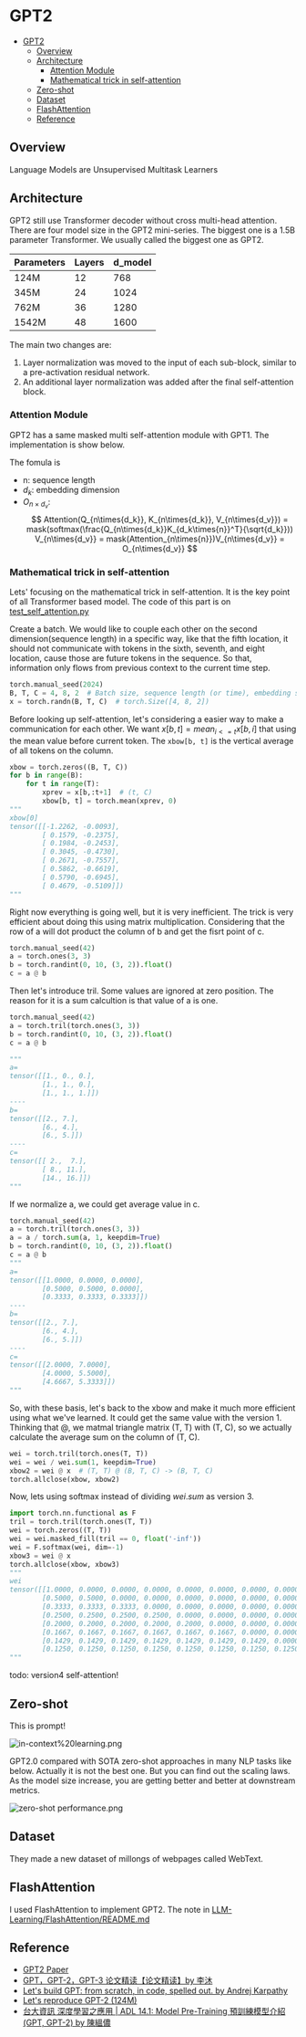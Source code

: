 # GPT2

- [GPT2](#gpt2)
  - [Overview](#overview)
  - [Architecture](#architecture)
    - [Attention Module](#attention-module)
    - [Mathematical trick in self-attention](#mathematical-trick-in-self-attention)
  - [Zero-shot](#zero-shot)
  - [Dataset](#dataset)
  - [FlashAttention](#flashattention)
  - [Reference](#reference)


## Overview

Language Models are Unsupervised Multitask Learners

## Architecture

GPT2 still use Transformer decoder without cross multi-head attention. There are four model size in the GPT2 mini-series. The biggest one is a 1.5B parameter Transformer. We usually called the biggest one as GPT2.

| Parameters | Layers | d_model |
| ---------- | ------ | ------- |
| 124M       | 12     | 768     |
| 345M       | 24     | 1024    |
| 762M       | 36     | 1280    |
| 1542M      | 48     | 1600    |

The main two changes are:

1. Layer normalization was moved to the input of each sub-block, similar to a pre-activation residual network.
2. An additional layer normalization was added after the final self-attention block.

### Attention Module

GPT2 has a same masked multi self-attention module with GPT1. The implementation is show below.

The fomula is

- n: sequence length
- $d_k$: embedding dimension
- $O_{n\times{d_v}}$: 
$$
Attention(Q_{n\times{d_k}}, K_{n\times{d_k}}, V_{n\times{d_v}}) = mask(softmax(\frac{Q_{n\times{d_k}}K_{d_k\times{n}}^T}{\sqrt{d_k}})) V_{n\times{d_v}} = mask(Attention_{n\times{n}})V_{n\times{d_v}} = O_{n\times{d_v}}
$$

### Mathematical trick in self-attention

Lets' focusing on the mathematical trick in self-attention. It is the key point of all Transformer based model. The code of this part is on [test_self_attention.py](./test_self_attention.py)

Create a batch. We would like to couple each other on the second dimension(sequence length) in a specific way, like that the fifth location, it should not communicate with tokens in the sixth, seventh, and eight location, cause those are future tokens in the sequence. So that, information only flows from previous context to the current time step.

```python
torch.manual_seed(2024)
B, T, C = 4, 8, 2  # Batch size, sequence length (or time), embedding size (or channels)
x = torch.randn(B, T, C)  # torch.Size([4, 8, 2])
```

Before looking up self-attention, let's considering a easier way to make a communication for each other. We want $x[b, t] = mean_{i<=t} x[b, i]$ that using the mean value before current token. The `xbow[b, t]` is the vertical average of all tokens on the column.

```python
xbow = torch.zeros((B, T, C))
for b in range(B):
    for t in range(T):
        xprev = x[b,:t+1]  # (t, C)
        xbow[b, t] = torch.mean(xprev, 0)
"""
xbow[0]
tensor([[-1.2262, -0.0093],
        [ 0.1579, -0.2375],
        [ 0.1984, -0.2453],
        [ 0.3045, -0.4730],
        [ 0.2671, -0.7557],
        [ 0.5862, -0.6619],
        [ 0.5790, -0.6945],
        [ 0.4679, -0.5109]])
"""
```

Right now everything is going well, but it is very inefficient. The trick is very efficient about doing this using matrix multiplication. Considering that the row of a will dot product the column of b and get the fisrt point of c.

```python
torch.manual_seed(42)
a = torch.ones(3, 3)
b = torch.randint(0, 10, (3, 2)).float()
c = a @ b
```

Then let's introduce tril. Some values are ignored at zero position. The reason for it is a sum calcultion is that value of a is one.

```python
torch.manual_seed(42)
a = torch.tril(torch.ones(3, 3))
b = torch.randint(0, 10, (3, 2)).float()
c = a @ b

"""
a=
tensor([[1., 0., 0.],
        [1., 1., 0.],
        [1., 1., 1.]])
----
b=
tensor([[2., 7.],
        [6., 4.],
        [6., 5.]])
----
c=
tensor([[ 2.,  7.],
        [ 8., 11.],
        [14., 16.]])
"""
```

If we normalize a, we could get average value in c.

```python
torch.manual_seed(42)
a = torch.tril(torch.ones(3, 3))
a = a / torch.sum(a, 1, keepdim=True)
b = torch.randint(0, 10, (3, 2)).float()
c = a @ b
"""
a=
tensor([[1.0000, 0.0000, 0.0000],
        [0.5000, 0.5000, 0.0000],
        [0.3333, 0.3333, 0.3333]])
----
b=
tensor([[2., 7.],
        [6., 4.],
        [6., 5.]])
----
c=
tensor([[2.0000, 7.0000],
        [4.0000, 5.5000],
        [4.6667, 5.3333]])
"""
```

So, with these basis, let's back to the xbow and make it much more efficient using what we've learned. It could get the same value with the version 1. Thinking that @, we matmal triangle matrix (T, T) with (T, C), so we actually calculate the average sum on the column of (T, C).

```python
wei = torch.tril(torch.ones(T, T))
wei = wei / wei.sum(1, keepdim=True)
xbow2 = wei @ x  # (T, T) @ (B, T, C) -> (B, T, C)
torch.allclose(xbow, xbow2)
```

Now, lets using softmax instead of dividing $wei.sum$ as version 3.

```python
import torch.nn.functional as F
tril = torch.tril(torch.ones(T, T))
wei = torch.zeros((T, T))
wei = wei.masked_fill(tril == 0, float('-inf')) 
wei = F.softmax(wei, dim=-1)
xbow3 = wei @ x
torch.allclose(xbow, xbow3)
"""
wei
tensor([[1.0000, 0.0000, 0.0000, 0.0000, 0.0000, 0.0000, 0.0000, 0.0000],
        [0.5000, 0.5000, 0.0000, 0.0000, 0.0000, 0.0000, 0.0000, 0.0000],
        [0.3333, 0.3333, 0.3333, 0.0000, 0.0000, 0.0000, 0.0000, 0.0000],
        [0.2500, 0.2500, 0.2500, 0.2500, 0.0000, 0.0000, 0.0000, 0.0000],
        [0.2000, 0.2000, 0.2000, 0.2000, 0.2000, 0.0000, 0.0000, 0.0000],
        [0.1667, 0.1667, 0.1667, 0.1667, 0.1667, 0.1667, 0.0000, 0.0000],
        [0.1429, 0.1429, 0.1429, 0.1429, 0.1429, 0.1429, 0.1429, 0.0000],
        [0.1250, 0.1250, 0.1250, 0.1250, 0.1250, 0.1250, 0.1250, 0.1250]])
"""
```

todo: version4 self-attention!

## Zero-shot

This is prompt!

![in-context%20learning.png](.images/in-context%20learning.png)

GPT2.0 compared with SOTA zero-shot approaches in many NLP tasks like below. Actually it is not the best one. But you can find out the scaling laws. As the model size increase, you are getting better and better at downstream metrics.

![zero-shot performance.png](.images/zero-shot%20performance.png)

## Dataset

They made a new dataset of millongs of webpages called WebText. 

## FlashAttention

I used FlashAttention to implement GPT2. The note in [LLM-Learning/FlashAttention/README.md](../FlashAttention/README.md)

## Reference

- [GPT2 Paper](https://d4mucfpksywv.cloudfront.net/better-language-models/language-models.pdf)
- [GPT，GPT-2，GPT-3 论文精读【论文精读】by 李沐](https://www.bilibili.com/video/BV1AF411b7xQ/?share_source=copy_web&vd_source=3157022a9ba8a59e9a2cac56650df970)
- [Let's build GPT: from scratch, in code, spelled out. by Andrej Karpathy](https://youtu.be/kCc8FmEb1nY?si=hH3vDAtZIzg9pd7-)
- [Let's reproduce GPT-2 (124M)](https://www.youtube.com/watch?v=l8pRSuU81PU)
- [台大資訊 深度學習之應用 | ADL 14.1: Model Pre-Training 預訓練模型介紹 (GPT, GPT-2) by 
陳縕儂](https://youtu.be/ZQ9b-1ZAT8M?si=_u80sLj9Szb2qU_z)
